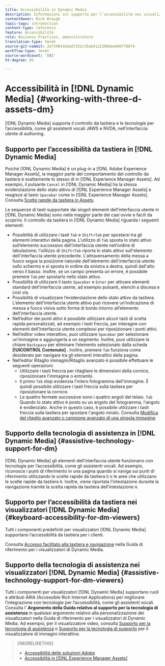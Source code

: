 ```yaml
---
title: Accessibilità in Dynamic Media
description: Informazioni sul supporto per l’accessibilità nei visualizzatori Dynamic Media e Dynamic Media
contentOwner: Rick Brough
topic-tags: introduction
content-type: reference
feature: Accessibilità
role: Business Practices, amministratore
translation-type: tm+mt
source-git-commit: 2e734041bdad7332c35ab41215069ee696f786f4
workflow-type: tm+mt
source-wordcount: '582'
ht-degree: 0%

---
```



# Accessibilità in [!DNL Dynamic Media] {#working-with-three-d-assets-dm}

[!DNL Dynamic Media] supporta il controllo da tastiera e le tecnologie per l’accessibilità, come gli assistenti vocali JAWS e NVDA, nell’interfaccia utente di authoring.

## Supporto per l’accessibilità da tastiera in [!DNL Dynamic Media]

Poiché [!DNL Dynamic Media] è un plug-in a [!DNL Adobe Experience Manager Assets], la maggior parte del comportamento del controllo da tastiera è esattamente lo stesso di in [!DNL Experience Manager Assets]. Ad esempio, il pulsante `Cancel` in [!DNL Dynamic Media] ha la stessa evidenziazione dello stato attivo di [!DNL Experience Manager Assets] e reagisce al tasto `Spacebar` come in [!DNL Experience Manager Assets]. Consulta [Scelte rapide da tastiera in Assets](/help/assets/accessibility.md#keyboard-shortcuts).

Le sequenze di tasti supportate dai singoli elementi dell’interfaccia utente in [!DNL Dynamic Media] sono nella maggior parte dei casi ovvie e facili da scoprire. Il controllo da tastiera in [!DNL Dynamic Media] riguarda i seguenti elementi:

* Possibilità di utilizzare i tasti `Tab` e `Shift+Tab` per spostarsi tra gli elementi interattivi della pagina.
L’utilizzo di `Tab` sposta lo stato attivo sull’elemento successivo dell’interfaccia utente nell’ordine di tabulazione; l&#39;utilizzo di `Shift+Tab` riporta lo stato attivo sull&#39;elemento dell&#39;interfaccia utente precedente.
L&#39;attraversamento della messa a fuoco segue la posizione naturale dell&#39;elemento dell&#39;interfaccia utente sullo schermo e si sposta in ordine da sinistra a destra, quindi dall&#39;alto verso il basso. Inoltre, se un campo presenta un errore, è possibile premere `Tab` per spostarlo nello stato attivo.
* Possibilità di utilizzare il tasto `Spacebar` e `Enter` per attivare elementi standard dell’interfaccia utente, ad esempio pulsanti, elenchi a discesa e così via.
* Possibilità di visualizzare l’evidenziazione dello stato attivo da tastiera. L’elemento dell’interfaccia utente attivo può ricevere un’indicazione di messa a fuoco visiva sotto forma di bordo intorno all’elemento dell’interfaccia utente.
* Nell’editor dei punti attivi è possibile utilizzare alcuni tasti di scelta rapida personalizzati, ad esempio i tasti freccia, per interagire con elementi dell’interfaccia utente complessi per riposizionare i punti attivi.
* Nell’editor video interattivo, puoi utilizzare `Spacebar` per selezionare un’immagine e aggiungerla a un segmento. Inoltre, puoi utilizzare la chiave `Backspace` per eliminare l’elemento selezionato dalla scheda **[!UICONTROL Contenuto]** . Inoltre, premere `Tab` funziona come desiderato per navigare tra gli elementi interattivi della pagina.
* Nell’editor Ritaglio immagini/Ritaglio avanzato è possibile effettuare le seguenti operazioni:
   * Utilizzare i tasti freccia per ritagliare le dimensioni della cornice, riposizionare l&#39;immagine o entrambi.
   * Il primo `Tab` stop evidenzia l&#39;intero fotogramma dell&#39;immagine. È quindi possibile utilizzare i tasti freccia sulla tastiera per riposizionare la cornice.
   * Le quattro fermate successive sono i quattro angoli del telaio. `Tab` Quando lo stato attivo è posto su un angolo del fotogramma, l&#39;angolo è evidenziato. Anche in questo caso, è possibile utilizzare i tasti freccia sulla tastiera per spostare l&#39;angolo mirato.
Consulta [Modifica del ritaglio avanzato o campione avanzato di una singola immagine](/help/assets/image-profiles.md#editing-the-smart-crop-or-smart-swatch-of-a-single-image)

<!-- Keyboarding is the same because Dynamic Media is using the same UI library (Coral 3 (AEM 6.5) or Coral Spectrum (in Skyline)) as entire AEM Assets.  -->

<!-- In the Hotspot editor, Dynamic Media lets you use arrow keys to control the position of a hot spot. See [Carousel Banners](/help/assets/dynamic-media/carousel-banners.md##adding-hotspots-or-image-maps-to-an-image-banner) or [Interactive Images](/help/assets/dynamic-media/interactive-images.md#adding-hotspots-to-an-image-banner)  -->

<!-- I think we should definitely mention this in the DM-specific area of documentation for keyboard support. -->

<!-- I would not get into much of details of specific keyboard support logic of these editors. One of the reasons - chances are that accessibility support will receive Phase2-like attention, with more holistic approach. -->

## Supporto della tecnologia di assistenza in [!DNL Dynamic Media] {#assistive-technology-support-for-dm}

[!DNL Dynamic Media] gli elementi dell’interfaccia utente funzionano con tecnologie per l’accessibilità, come gli assistenti vocali. Ad esempio, riconosce i punti di riferimento in una pagina quando si naviga sui punti di riferimento utilizzando le scelte rapide da tastiera `D` o le aree che utilizzano le scelte rapide da tastiera `R`. Inoltre, viene riportata l’intestazione durante la navigazione tramite la scelta rapida da tastiera dell’intestazione `H`.

## Supporto per l’accessibilità da tastiera nei visualizzatori [!DNL Dynamic Media] {#keyboard-accessibility-for-dm-viewers}

Tutti i componenti predefiniti per visualizzatori [!DNL Dynamic Media] supportano l’accessibilità da tastiera per i clienti.

Consulta [Accesso facilitato alla tastiera e navigazione](https://experienceleague.adobe.com/docs/dynamic-media-developer-resources/library/c-keyboard-accessibility.html) nella Guida di riferimento per i visualizzatori di Dynamic Media.

## Supporto della tecnologia di assistenza nei visualizzatori [!DNL Dynamic Media] {#assistive-technology-support-for-dm-viewers}

Tutti i componenti per visualizzatori [!DNL Dynamic Media] supportano ruoli e attributi ARIA (Accessible Rich Internet Applications) per migliorare l’integrazione con tecnologie per l’accessibilità, come gli assistenti vocali.
Consulta l’ **Argomento della Guida relativo al supporto per la tecnologia di assistenza** in qualsiasi argomento relativo alla personalizzazione dei visualizzatori nella Guida di riferimento per i visualizzatori di Dynamic Media. Ad esempio, per il visualizzatore video, consulta [Supporto per la tecnologia di assistenza](https://experienceleague.adobe.com/docs/dynamic-media-developer-resources/library/viewers-aem-assets-dmc/video/r-html5-video-viewer-20-assistive.html) o [Supporto per la tecnologia di supporto](https://experienceleague.adobe.com/docs/dynamic-media-developer-resources/library/viewers-for-aem-assets-only/interactive-images/c-html5-aem-interactive-image-assistive.html#viewers-for-aem-assets-only) per il visualizzatore di immagini interattive.

>[!MORELIKETHIS]
>
>* [Accessibilità delle soluzioni Adobe](https://www.adobe.com/accessibility.html)
>* [Accessibilità in [!DNL Experience Manager Assets]](/help/assets/accessibility.md)


